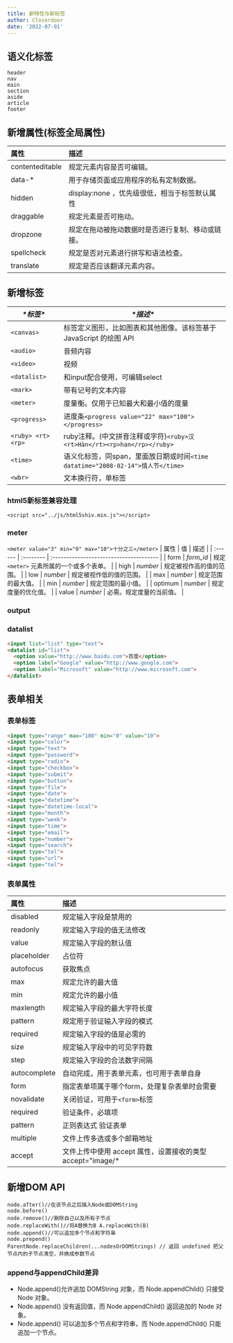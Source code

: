 ```yaml
---
title: 新特性与新标签
author: Closerdoor
date: '2022-07-01'
---
```


## 语义化标签
```
header 
nav 
main 
section 
aside 
article 
footer 
```

## 新增属性(标签全局属性)
| 属性                | 描述                                                   |
| :------------------ | :----------------------------------------------------- |
| contenteditable     | 规定元素内容是否可编辑。                               |
| data-*              | 用于存储页面或应用程序的私有定制数据。                 |
| hidden              | display:none ，优先级很低，相当于标签默认属性        |
| draggable           | 规定元素是否可拖动。                                   |
| dropzone            | 规定在拖动被拖动数据时是否进行复制、移动或链接。       |
| spellcheck          | 规定是否对元素进行拼写和语法检查。                     |
| translate           | 规定是否应该翻译元素内容。                             |
## 新增标签
| ***\*标签\**** | ***\*描述\****                                               |
| -------------- | ------------------------------------------------------------ |
| `<canvas>`    | 标签定义图形，比如图表和其他图像。该标签基于 JavaScript 的绘图 API |
| `<audio>`       | 音频内容 |
| `<video>`       | 视频 |
| `<datalist>`    | 和input配合使用，可编辑select |
| `<mark>`       | 带有记号的文本内容 |
| `<meter>`       | 度量衡。仅用于已知最大和最小值的度量|
| `<progress>`       | 进度条`<progress value="22" max="100"></progress>`|
| `<ruby> <rt> <rp>`      | ruby注释。(中文拼音注释或字符)`<ruby>汉<rt>Hàn</rt><rp>han</rp></ruby>`|
| `<time>`      | 语义化标签，同span，里面放日期或时间`<time datatime="2008-02-14">情人节</time>`|
| `<wbr>`      | 文本换行符，单标签|
### html5新标签兼容处理
`<script src="../js/html5shiv.min.js"></script>`
### meter
`<meter value="3" min="0" max="10">十分之三</meter>`
| 属性    | 值        | 描述                                    |
| :------ | :-------- | :-------------------------------------- |
| form    | *form_id* | 规定 `<meter>` 元素所属的一个或多个表单。 |
| high    | *number*  | 规定被视作高的值的范围。                |
| low     | *number*  | 规定被视作低的值的范围。                |
| max     | *number*  | 规定范围的最大值。                      |
| min     | *number*  | 规定范围的最小值。                      |
| optimum | *number*  | 规定度量的优化值。                      |
| value   | *number*  | 必需。规定度量的当前值。                |
### output
### datalist
```html
<input list="list" type="text">
<datalist id="list">
  <option value="http://www.baidu.com">百度</option>
  <option label="Google" value="http://www.google.com">
  <option label="Microsoft" value="http://www.microsoft.com">
</datalist>
```
## 表单相关
### 表单标签
```html
<input type="range" max="100" min="0" value="10">
<input type="color">
<input type="text">
<input type="password">
<input type="radio">
<input type="checkbox">
<input type="submit">
<input type="button">
<input type="file">
<input type="date">
<input type="datetime">
<input type="datetime-local">
<input type="month">
<input type="week">
<input type="time">
<input type="email">
<input type="number">
<input type="search">
<input type="tel">
<input type="url">
<input type="tel">
```
### 表单属性
| 属性      | 描述                       |
| :-------- | :------------------------- |
| disabled  | 规定输入字段是禁用的       |
| readonly  | 规定输入字段的值无法修改   |
| value     | 规定输入字段的默认值       |
| placeholder| 占位符  |
| autofocus | 获取焦点 |
| max       | 规定允许的最大值           |
| min       | 规定允许的最小值           |
| maxlength | 规定输入字段的最大字符长度 |
| pattern   | 规定用于验证输入字段的模式 |
| required  | 规定输入字段的值是必需的   |
| size      | 规定输入字段中的可见字符数 |
| step      | 规定输入字段的合法数字间隔 |
| autocomplete | 自动完成，用于表单元素，也可用于表单自身 |
| form      | 指定表单项属于哪个form，处理复杂表单时会需要 |
| novalidate| 关闭验证，可用于`<form>`标签 |
| required  | 验证条件，必填项 |
| pattern   | 正则表达式 验证表单 |
| multiple  | 文件上传多选或多个邮箱地址 |
|  accept   | 文件上传中使用 accept 属性，设置接收的类型 accept="image/* |
## 新增DOM API
```
node.after()//在该节点之后插入Node或DOMString
node.before()
node.remove()//删除自己以及所有子节点
node.replaceWith()//将A替换为B A.replaceWith(B)
node.append()//可以追加多个节点和字符串
node.prepend()
ParentNode.replaceChildren(...nodesOrDOMStrings) // 返回 undefined 把父节点内的子节点清空，并换成参数节点
```
### append与appendChild差异
- Node.append()允许追加  DOMString 对象，而 Node.appendChild() 只接受 Node 对象。
- Node.append() 没有返回值，而 Node.appendChild() 返回追加的 Node 对象。
- Node.append() 可以追加多个节点和字符串，而 Node.appendChild() 只能追加一个节点。